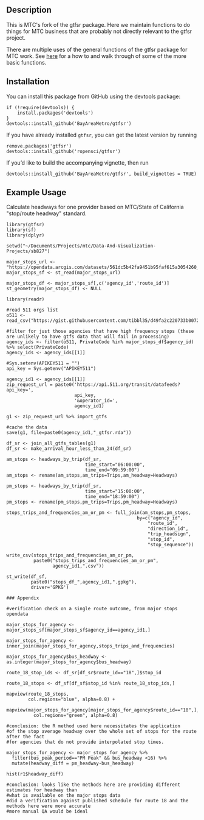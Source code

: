 ## Description

This is MTC's fork of the gtfsr package. Here we maintain functions to do things for MTC business that are probably not directly relevant to the gtfsr project.

There are multiple uses of the general functions of the gtfsr package for MTC work. See [here](https://bayareametro.github.io/Data-And-Visualization-Projects/sb827/sb827_amendment_example.html) for a how to and walk through of some of the more basic functions. 

## Installation

You can install this package from GitHub using the devtools package:

    if (!require(devtools)) {
        install.packages('devtools')
    }
    devtools::install_github('BayAreaMetro/gtfsr')

If you have already installed `gtfsr`, you can get the latest version by
running

    remove.packages('gtfsr')
    devtools::install_github('ropensci/gtfsr')

If you’d like to build the accompanying vignette, then run

    devtools::install_github('BayAreaMetro/gtfsr', build_vignettes = TRUE)

## Example Usage

Calculate headways for one provider based on MTC/State of California "stop/route headway" standard. 

```
library(gtfsr)
library(sf)
library(dplyr)

setwd("~/Documents/Projects/mtc/Data-And-Visualization-Projects/sb827")

major_stops_url <- "https://opendata.arcgis.com/datasets/561dc5b42fa9451b95faf615a3054260_0.geojson"
major_stops_sf <- st_read(major_stops_url)

major_stops_df <- major_stops_sf[,c('agency_id','route_id')]
st_geometry(major_stops_df) <- NULL

library(readr)

#read 511 orgs list
o511 <- read_csv("https://gist.githubusercontent.com/tibbl35/d49fa2c220733b0072fc7c59e0ac412b/raw/cff45d8c8dd2ea951b83c0be729abe72f35b13f7/511_orgs.csv")

#filter for just those agencies that have high frequency stops (these are unlikely to have gtfs data that will fail in processing)
agency_ids <- filter(o511, PrivateCode %in% major_stops_df$agency_id) %>% select(PrivateCode)
agency_ids <- agency_ids[[1]]

#Sys.setenv(APIKEY511 = "")
api_key = Sys.getenv("APIKEY511")

agency_id1 <- agency_ids[[1]] 
zip_request_url = paste0('https://api.511.org/transit/datafeeds?api_key=',
                         api_key,
                         '&operator_id=',
                         agency_id1)

g1 <- zip_request_url %>% import_gtfs

#cache the data
save(g1, file=paste0(agency_id1,"_gtfsr.rda"))

df_sr <- join_all_gtfs_tables(g1)
df_sr <- make_arrival_hour_less_than_24(df_sr)

am_stops <- headways_by_trip(df_sr,
                             time_start="06:00:00", 
                             time_end="09:59:00")
am_stops <- rename(am_stops,am_trips=Trips,am_headway=Headways)

pm_stops <- headways_by_trip(df_sr,
                             time_start="15:00:00", 
                             time_end="18:59:00")
pm_stops <- rename(pm_stops,pm_trips=Trips,pm_headway=Headways)

stops_trips_and_frequencies_am_or_pm <- full_join(am_stops,pm_stops, 
                                                by=c("agency_id", 
                                                    "route_id", 
                                                    "direction_id", 
                                                    "trip_headsign", 
                                                    "stop_id", 
                                                    "stop_sequence"))

write_csv(stops_trips_and_frequencies_am_or_pm,
          paste0("stops_trips_and_frequencies_am_or_pm",
                 agency_id1,".csv"))

st_write(df_sf,
         paste0("stops_df_",agency_id1,".gpkg"), 
         driver='GPKG')

### Appendix

#verification check on a single route outcome, from major stops opendata

major_stops_for_agency <- major_stops_sf[major_stops_sf$agency_id==agency_id1,]

major_stops_for_agency <- inner_join(major_stops_for_agency,stops_trips_and_frequencies)

major_stops_for_agency$bus_headway <- as.integer(major_stops_for_agency$bus_headway)

route_18_stop_ids <- df_sr[df_sr$route_id=="18",]$stop_id

route_18_stops <- df_sf[df_sf$stop_id %in% route_18_stop_ids,]

mapview(route_18_stops, 
        col.regions="blue", alpha=0.8) + 
  mapview(major_stops_for_agency[major_stops_for_agency$route_id=="18",], 
          col.regions="green", alpha=0.8) 

#conclusion: the R method used here necessitates the application 
#of the stop average headway over the whole set of stops for the route after the fact
#for agencies that do not provide interpolated stop times. 

major_stops_for_agency <- major_stops_for_agency %>% 
  filter(bus_peak_period=="PM Peak" && bus_headway <16) %>% 
  mutate(headway_diff = pm_headway-bus_headway)

hist(r1$headway_diff)

#conclusion: looks like the methods here are providing different estimates for headway than
#what is available on the major stops data
#did a verification against published schedule for route 18 and the methods here were more accurate
#more manual QA would be ideal
```

